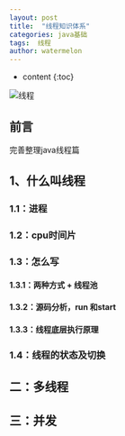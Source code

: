 ```yaml
---
layout: post
title:  "线程知识体系"
categories: java基础
tags:  线程
author: watermelon
---
```

* content
{:toc}

![线程](https://images.gitee.com/uploads/images/2019/0226/173713_ac5a7442_1210188.jpeg)
## 前言
完善整理java线程篇




## **1、什么叫线程**
### **1.1：进程**
### **1.2：cpu时间片**
### **1.3：怎么写**
#### **1.3.1：两种方式 + 线程池**
#### **1.3.2：源码分析，run 和start**
#### **1.3.3：线程底层执行原理**

### **1.4：线程的状态及切换**

## **二：多线程**

## **三：并发**

